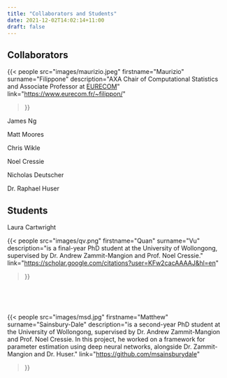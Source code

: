 ```yaml
---
title: "Collaborators and Students"
date: 2021-12-02T14:02:14+11:00
draft: false
---
```


## Collaborators


{{< people
  src="images/maurizio.jpeg"
  firstname="Maurizio"
  surname="Filippone"
  description="AXA Chair of Computational Statistics and Associate Professor at [EURECOM](http://www.eurecom.fr/en)"
  link="https://www.eurecom.fr/~filippon/"
  >}}


James Ng

Matt Moores

Chris Wikle

Noel Cressie

Nicholas Deutscher

Dr. Raphael Huser


## Students

Laura Cartwright

{{< people
  src="images/qv.png"
  firstname="Quan"
  surname="Vu"
  description="is a final-year PhD student at the University of Wollongong, supervised by Dr. Andrew Zammit-Mangion and Prof. Noel Cressie."
  link="https://scholar.google.com/citations?user=KFw2cacAAAAJ&hl=en"
  >}}


&nbsp;

&nbsp;


{{< people
  src="images/msd.jpg"
  firstname="Matthew"
  surname="Sainsbury-Dale"
  description="is a second-year PhD student at the University of Wollongong, supervised by Dr. Andrew Zammit-Mangion and Prof. Noel Cressie. In this project, he worked on a framework for parameter estimation using deep neural networks, alongside Dr. Zammit-Mangion and Dr. Huser."
  link="https://github.com/msainsburydale"
  >}}
